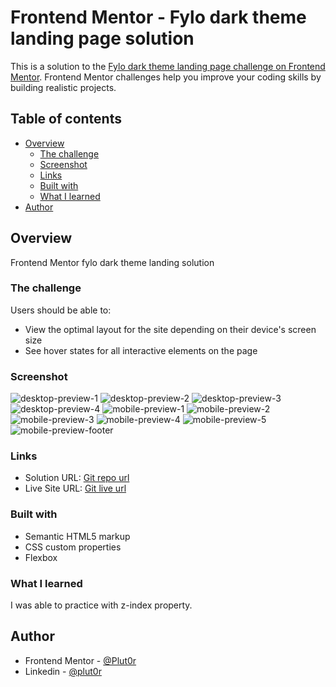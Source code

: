 # Frontend Mentor - Fylo dark theme landing page solution

This is a solution to the [Fylo dark theme landing page challenge on Frontend Mentor](https://www.frontendmentor.io/challenges/fylo-dark-theme-landing-page-5ca5f2d21e82137ec91a50fd). Frontend Mentor challenges help you improve your coding skills by building realistic projects. 

## Table of contents

- [Overview](#overview)
  - [The challenge](#the-challenge)
  - [Screenshot](#screenshot)
  - [Links](#links)
  - [Built with](#built-with)
  - [What I learned](#what-i-learned)
- [Author](#author)


## Overview

Frontend Mentor fylo dark theme landing solution

### The challenge

Users should be able to:

- View the optimal layout for the site depending on their device's screen size
- See hover states for all interactive elements on the page

### Screenshot

![desktop-preview-1](./resources/screenshots/desktop-preview-1%20(3).png)
![desktop-preview-2](./resources/screenshots/desktop-preview-2%20(2).png)
![desktop-preview-3](./resources/screenshots/desktop-preview-3%20(2).png)
![desktop-preview-4](./resources/screenshots/desktop-preview-4%20(2).png)
![mobile-preview-1](./resources/screenshots/mobile-preview-1%20(4).png)
![mobile-preview-2](./resources/screenshots/mobile-preview-2%20(4).png)
![mobile-preview-3](./resources/screenshots/mobile-preview-3%20(2).png)
![mobile-preview-4](./resources/screenshots/mobile-preview-4%20(2).png)
![mobile-preview-5](./resources/screenshots/mobile-preview-5.png)
![mobile-preview-footer](./resources/screenshots/mobile-footer-preview.png)


### Links

- Solution URL: [Git repo url](https://your-solution-url.com)
- Live Site URL: [Git live url](https://your-live-site-url.com)


### Built with

- Semantic HTML5 markup
- CSS custom properties
- Flexbox


### What I learned

I was able to practice with z-index property.

## Author

- Frontend Mentor - [@Plut0r](https://www.frontendmentor.io/profile/Plut0r)
- Linkedin - [@plut0r](www.linkedin.com/in/plut0r)
